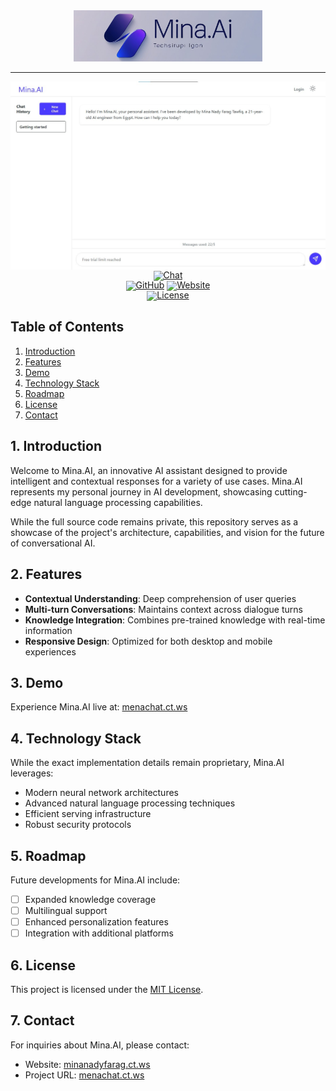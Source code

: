 <!-- markdownlint-disable first-line-h1 -->
<!-- markdownlint-disable html -->
<!-- markdownlint-disable no-duplicate-header -->

<div align="center">
  <img src="figures/logo.png?raw=true" width="60%" alt="Mina.AI" />
</div>
<hr>
<div align="center" style="line-height: 1;">
  <a href="https://minanadyfarag.ct.ws"><img alt="Homepage"
    src="figures/homepage.png?raw=true"/></a>
  <a href="https://menachat.ct.ws"><img alt="Chat"
    src="https://img.shields.io/badge/🤖%20Chat-Mina.AI-536af5?color=536af5&logoColor=white"/></a>
  <br>
  <a href="https://github.com/MinaNady"><img alt="GitHub"
    src="https://img.shields.io/badge/GitHub-Mina%20Nady-7289da?logo=github&logoColor=white"/></a>
  <a href="https://minanadyfarag.ct.ws"><img alt="Website"
    src="https://img.shields.io/badge/Website-Mina%20Nady-brightgreen?logo=google-chrome&logoColor=white"/></a>
  <br>
  <a href="https://github.com/MinaNady/Mina.AI/blob/main/LICENSE"><img alt="License"
    src="https://img.shields.io/badge/License-MIT-f5de53?&color=f5de53"/></a>
</div>

## Table of Contents

1. [Introduction](#1-introduction)
2. [Features](#2-features)
3. [Demo](#3-demo)
4. [Technology Stack](#4-technology-stack)
5. [Roadmap](#5-roadmap)
6. [License](#6-license)
7. [Contact](#7-contact)

## 1. Introduction

Welcome to Mina.AI, an innovative AI assistant designed to provide intelligent and contextual responses for a variety of use cases. Mina.AI represents my personal journey in AI development, showcasing cutting-edge natural language processing capabilities.

While the full source code remains private, this repository serves as a showcase of the project's architecture, capabilities, and vision for the future of conversational AI.

## 2. Features

- **Contextual Understanding**: Deep comprehension of user queries
- **Multi-turn Conversations**: Maintains context across dialogue turns
- **Knowledge Integration**: Combines pre-trained knowledge with real-time information
- **Responsive Design**: Optimized for both desktop and mobile experiences

## 3. Demo

Experience Mina.AI live at: [menachat.ct.ws](https://menachat.ct.ws)

## 4. Technology Stack

While the exact implementation details remain proprietary, Mina.AI leverages:

- Modern neural network architectures
- Advanced natural language processing techniques
- Efficient serving infrastructure
- Robust security protocols

## 5. Roadmap

Future developments for Mina.AI include:

- [ ] Expanded knowledge coverage
- [ ] Multilingual support
- [ ] Enhanced personalization features
- [ ] Integration with additional platforms

## 6. License

This project is licensed under the [MIT License](LICENSE).

## 7. Contact

For inquiries about Mina.AI, please contact:

- Website: [minanadyfarag.ct.ws](https://minanadyfarag.ct.ws)
- Project URL: [menachat.ct.ws](https://menachat.ct.ws)
